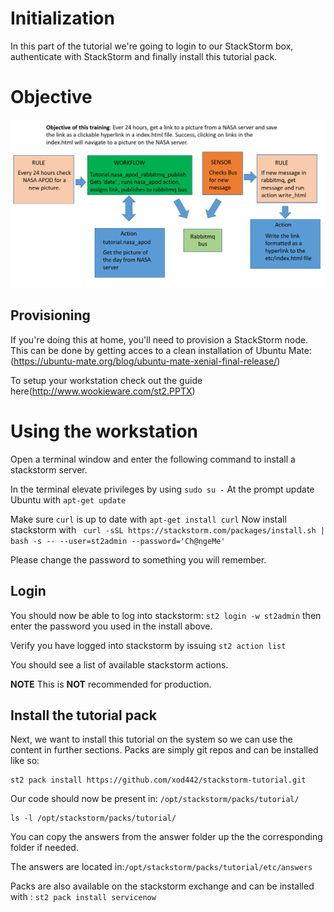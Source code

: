 # Initialization

In this part of the tutorial we're going to login to our StackStorm box,
authenticate with StackStorm and finally install this tutorial pack.

# Objective
![Objective - what success looks like](/img/objective.png)

## Provisioning

If you're doing this at home, you'll need to provision a StackStorm node.
This can be done by getting acces to a clean installation of Ubuntu Mate: (https://ubuntu-mate.org/blog/ubuntu-mate-xenial-final-release/)

To setup your workstation check out the guide here(http://www.wookieware.com/st2.PPTX)

# Using the workstation
Open a terminal window and enter the following command to install a stackstorm server.

In the terminal elevate privileges by using `sudo su -`
At the prompt update Ubuntu with `apt-get update`

Make sure `curl` is up to date with `apt-get install curl`
Now install stackstorm with ` curl -sSL https://stackstorm.com/packages/install.sh | bash -s -- --user=st2admin --password='Ch@ngeMe'`

Please change the password to something you will remember.
## Login

You should now be able to log into stackstorm:
`st2 login -w st2admin` then enter the password you used in the install above.

Verify you have logged into stackstorm by issuing `st2 action list`

You should see a list of available stackstorm actions.


**NOTE** This is  **NOT** recommended for production.

## Install the tutorial pack

Next, we want to install this tutorial on the system so we can use the content
in further sections. Packs are simply git repos and can be installed like so:

```shell
st2 pack install https://github.com/xod442/stackstorm-tutorial.git
```

Our code should now be present in: `/opt/stackstorm/packs/tutorial/`

```shell
ls -l /opt/stackstorm/packs/tutorial/
```

You can copy the answers from the answer folder up the the corresponding folder if needed.

The answers are located in:`/opt/stackstorm/packs/tutorial/etc/answers`

Packs are also available on the stackstorm exchange and can be installed with :
`st2 pack install servicenow`
